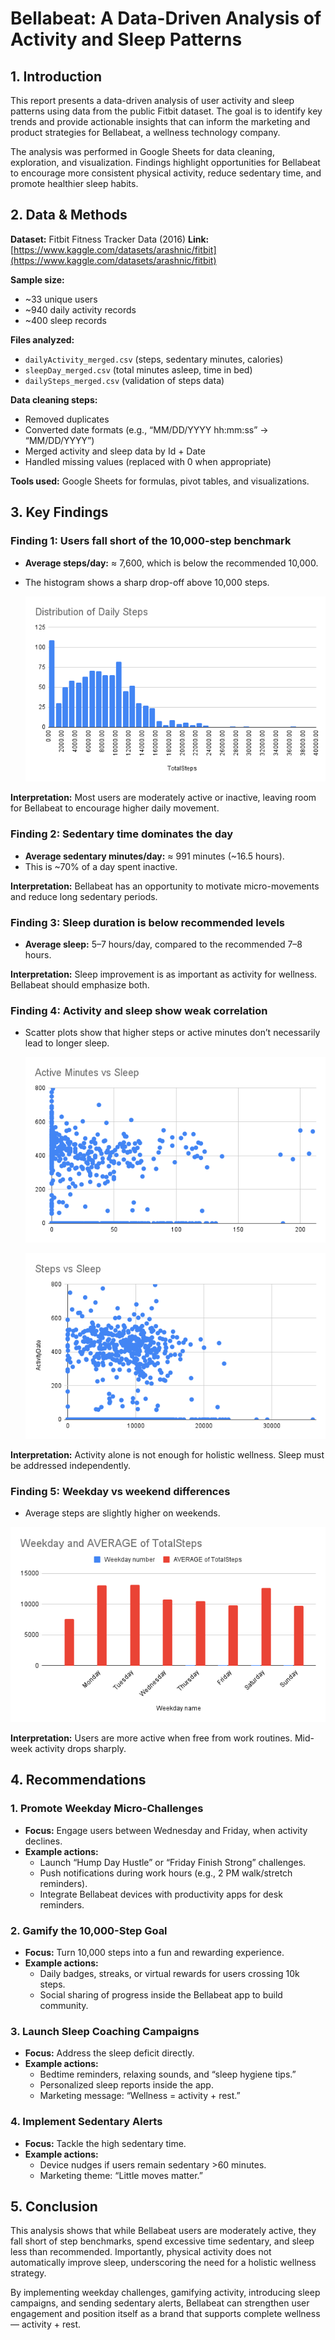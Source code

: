 # Bellabeat: A Data-Driven Analysis of Activity and Sleep Patterns

## 1. Introduction

This report presents a data-driven analysis of user activity and sleep patterns using data from the public Fitbit dataset. The goal is to identify key trends and provide actionable insights that can inform the marketing and product strategies for Bellabeat, a wellness technology company.

The analysis was performed in Google Sheets for data cleaning, exploration, and visualization. Findings highlight opportunities for Bellabeat to encourage more consistent physical activity, reduce sedentary time, and promote healthier sleep habits.

## 2. Data & Methods

**Dataset:** Fitbit Fitness Tracker Data (2016)
**Link:** [https://www.kaggle.com/datasets/arashnic/fitbit](https://www.kaggle.com/datasets/arashnic/fitbit)

**Sample size:**
- ~33 unique users
- ~940 daily activity records
- ~400 sleep records

**Files analyzed:**
- `dailyActivity_merged.csv` (steps, sedentary minutes, calories)
- `sleepDay_merged.csv` (total minutes asleep, time in bed)
- `dailySteps_merged.csv` (validation of steps data)

**Data cleaning steps:**
- Removed duplicates
- Converted date formats (e.g., “MM/DD/YYYY hh:mm:ss” → “MM/DD/YYYY”)
- Merged activity and sleep data by Id + Date
- Handled missing values (replaced with 0 when appropriate)

**Tools used:** Google Sheets for formulas, pivot tables, and visualizations.

## 3. Key Findings

### Finding 1: Users fall short of the 10,000-step benchmark

- **Average steps/day:** ≈ 7,600, which is below the recommended 10,000.
- The histogram shows a sharp drop-off above 10,000 steps.
  
  ![Distribution of Daily Steps](Images/DistributionofDailySteps.png)



**Interpretation:** Most users are moderately active or inactive, leaving room for Bellabeat to encourage higher daily movement.

### Finding 2: Sedentary time dominates the day

- **Average sedentary minutes/day:** ≈ 991 minutes (~16.5 hours).
- This is ~70% of a day spent inactive.

**Interpretation:** Bellabeat has an opportunity to motivate micro-movements and reduce long sedentary periods.

### Finding 3: Sleep duration is below recommended levels

- **Average sleep:** 5–7 hours/day, compared to the recommended 7–8 hours.


**Interpretation:** Sleep improvement is as important as activity for wellness. Bellabeat should emphasize both.

### Finding 4: Activity and sleep show weak correlation

- Scatter plots show that higher steps or active minutes don’t necessarily lead to longer sleep.
  
  ![Active Minutes vs Sleep](Images/ActiveMinutevsSleep.png)

  ![Steps vs Sleep](Images/StepsvsSleep.png)


**Interpretation:** Activity alone is not enough for holistic wellness. Sleep must be addressed independently.

### Finding 5: Weekday vs weekend differences

- Average steps are slightly higher on weekends.
  
![Average Steps Graph](Images/WeekdayandAVERAGEofTotalSteps.png)



**Interpretation:** Users are more active when free from work routines. Mid-week activity drops sharply.

## 4. Recommendations

### 1. Promote Weekday Micro-Challenges

- **Focus:** Engage users between Wednesday and Friday, when activity declines.
- **Example actions:**
    - Launch “Hump Day Hustle” or “Friday Finish Strong” challenges.
    - Push notifications during work hours (e.g., 2 PM walk/stretch reminders).
    - Integrate Bellabeat devices with productivity apps for desk reminders.

### 2. Gamify the 10,000-Step Goal

- **Focus:** Turn 10,000 steps into a fun and rewarding experience.
- **Example actions:**
    - Daily badges, streaks, or virtual rewards for users crossing 10k steps.
    - Social sharing of progress inside the Bellabeat app to build community.

### 3. Launch Sleep Coaching Campaigns

- **Focus:** Address the sleep deficit directly.
- **Example actions:**
    - Bedtime reminders, relaxing sounds, and “sleep hygiene tips.”
    - Personalized sleep reports inside the app.
    - Marketing message: “Wellness = activity + rest.”

### 4. Implement Sedentary Alerts

- **Focus:** Tackle the high sedentary time.
- **Example actions:**
    - Device nudges if users remain sedentary >60 minutes.
    - Marketing theme: “Little moves matter.”

## 5. Conclusion

This analysis shows that while Bellabeat users are moderately active, they fall short of step benchmarks, spend excessive time sedentary, and sleep less than recommended. Importantly, physical activity does not automatically improve sleep, underscoring the need for a holistic wellness strategy.

By implementing weekday challenges, gamifying activity, introducing sleep campaigns, and sending sedentary alerts, Bellabeat can strengthen user engagement and position itself as a brand that supports complete wellness — activity + rest.
